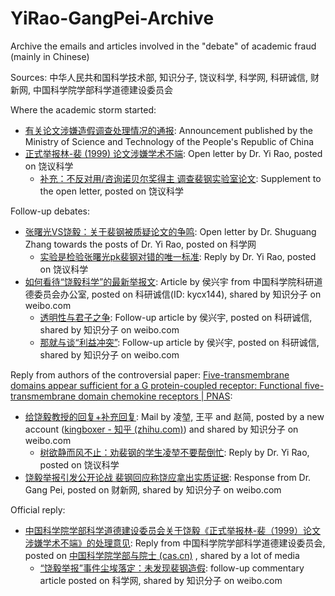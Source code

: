 # YiRao-GangPei-Archive

Archive the emails and articles involved in the "debate" of academic fraud (mainly in Chinese)

Sources: 中华人民共和国科学技术部, 知识分子, 饶议科学, 科学网, 科研诚信, 财新网, 中国科学院学部科学道德建设委员会

Where the academic storm started:

-  [有关论文涉嫌造假调查处理情况的通报](https://github.com/xiezhq-hermann/YiRao-GangPei-Archive/blob/main/AnnouncementAboutFraud.md): Announcement published by the Ministry of Science and Technology of the People's Republic of China
-  [正式举报林-裴 (1999) 论文涉嫌学术不端](https://github.com/xiezhq-hermann/YiRao-GangPei-Archive/blob/main/OpenLetterByRao.md): Open letter by Dr. Yi Rao, posted on 饶议科学
    -  [补充：不反对用/咨询诺贝尔奖得主 调查裴钢实验室论文](https://github.com/xiezhq-hermann/YiRao-GangPei-Archive/blob/main/SupplementToOpenLetter.md): Supplement to the open letter, posted on 饶议科学

Follow-up debates:

- [张曙光VS饶毅：关于裴钢被质疑论文的争鸣](https://github.com/xiezhq-hermann/YiRao-GangPei-Archive/blob/main/LetterByZhang.md): Open letter by Dr. Shuguang Zhang towards the posts of Dr. Yi Rao, posted on 科学网
    - [实验是检验张曙光pk裴钢对错的唯一标准](https://github.com/xiezhq-hermann/YiRao-GangPei-Archive/blob/main/ReplyToZhang.md): Reply by Dr. Yi Rao, posted on 饶议科学
- [如何看待“饶毅科学”的最新举报文](https://github.com/xiezhq-hermann/YiRao-GangPei-Archive/blob/main/ArticleByHou.md): Article by 侯兴宇 from 中国科学院科研道德委员会办公室, posted on 科研诚信(ID: kycx144), shared by 知识分子 on weibo.com
    - [透明性与君子之争](https://github.com/xiezhq-hermann/YiRao-GangPei-Archive/blob/main/FollowupByHou.md): Follow-up article by 侯兴宇, posted on 科研诚信, shared by 知识分子 on weibo.com
    - [那就与谈“利益冲突”](https://github.com/xiezhq-hermann/YiRao-GangPei-Archive/blob/main/InterestConflictByHou.md): Follow-up article by 侯兴宇, posted on 科研诚信, shared by 知识分子 on weibo.com

Reply from authors of the controversial paper: [Five-transmembrane domains appear sufficient for a G protein-coupled receptor: Functional five-transmembrane domain chemokine receptors | PNAS](https://www.pnas.org/content/96/14/7922):

- [给饶毅教授的回复+补充回复](https://github.com/xiezhq-hermann/YiRao-GangPei-Archive/blob/main/ReplyByLingEtAl.md): Mail by 凌堃, 王平 and 赵简, posted by a new  account ([kingboxer - 知乎 (zhihu.com)](https://www.zhihu.com/people/tony-87-98-43)) and shared by 知识分子 on weibo.com
    - [树欲静而风不止：劝裴钢的学生凌堃不要帮倒忙](https://github.com/xiezhq-hermann/YiRao-GangPei-Archive/blob/main/ReplyToLing.md): Reply by Dr. Yi Rao, posted on 饶议科学
- [饶毅举报引发公开论战 裴钢回应称饶应拿出实质证据](https://github.com/xiezhq-hermann/YiRao-GangPei-Archive/blob/main/ResponseFromPei.md): Response from Dr. Gang Pei, posted on 财新网, shared by 知识分子 on weibo.com

Official reply:

- [中国科学院学部科学道德建设委员会关于饶毅《正式举报林-裴（1999）论文涉嫌学术不端》的处理意见](https://github.com/xiezhq-hermann/YiRao-GangPei-Archive/blob/main/AnnouncementByCAS.md): Reply from 中国科学院学部科学道德建设委员会, posted on [中国科学院学部与院士 (cas.cn)](http://casad.cas.cn/) , shared by a lot of media
    - [“饶毅举报”事件尘埃落定：未发现裴钢造假](https://github.com/xiezhq-hermann/YiRao-GangPei-Archive/blob/main/CommentaryScienceNet.md): follow-up commentary article posted on 科学网, shared by 知识分子 on weibo.com

